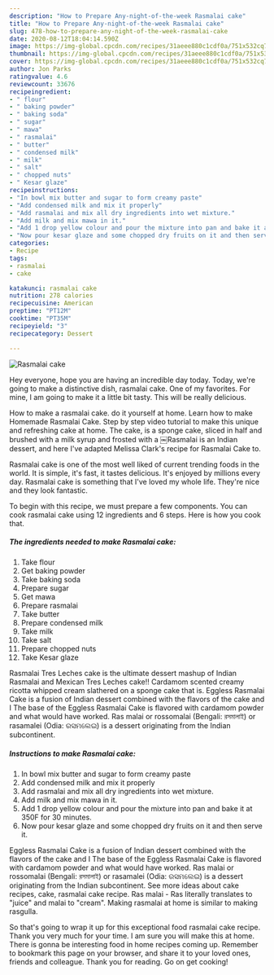 ```yaml
---
description: "How to Prepare Any-night-of-the-week Rasmalai cake"
title: "How to Prepare Any-night-of-the-week Rasmalai cake"
slug: 478-how-to-prepare-any-night-of-the-week-rasmalai-cake
date: 2020-08-12T18:04:14.590Z
image: https://img-global.cpcdn.com/recipes/31aeee880c1cdf0a/751x532cq70/rasmalai-cake-recipe-main-photo.jpg
thumbnail: https://img-global.cpcdn.com/recipes/31aeee880c1cdf0a/751x532cq70/rasmalai-cake-recipe-main-photo.jpg
cover: https://img-global.cpcdn.com/recipes/31aeee880c1cdf0a/751x532cq70/rasmalai-cake-recipe-main-photo.jpg
author: Jon Parks
ratingvalue: 4.6
reviewcount: 33676
recipeingredient:
- " flour"
- " baking powder"
- " baking soda"
- " sugar"
- " mawa"
- " rasmalai"
- " butter"
- " condensed milk"
- " milk"
- " salt"
- " chopped nuts"
- " Kesar glaze"
recipeinstructions:
- "In bowl mix butter and sugar to form creamy paste"
- "Add condensed milk and mix it properly"
- "Add rasmalai and mix all dry ingredients into wet mixture."
- "Add milk and mix mawa in it."
- "Add 1 drop yellow colour and pour the mixture into pan and bake it at 350F for 30 minutes."
- "Now pour kesar glaze and some chopped dry fruits on it and then serve it."
categories:
- Recipe
tags:
- rasmalai
- cake

katakunci: rasmalai cake 
nutrition: 278 calories
recipecuisine: American
preptime: "PT12M"
cooktime: "PT35M"
recipeyield: "3"
recipecategory: Dessert

---
```



![Rasmalai cake](https://img-global.cpcdn.com/recipes/31aeee880c1cdf0a/751x532cq70/rasmalai-cake-recipe-main-photo.jpg)

Hey everyone, hope you are having an incredible day today. Today, we're going to make a distinctive dish, rasmalai cake. One of my favorites. For mine, I am going to make it a little bit tasty. This will be really delicious.

How to make a rasmalai cake. do it yourself at home. Learn how to make Homemade Rasmalai Cake. Step by step video tutorial to make this unique and refreshing cake at home. The cake, is a sponge cake, sliced in half and brushed with a milk syrup and frosted with a ￼Rasmalai is an Indian dessert, and here I&#39;ve adapted Melissa Clark&#39;s recipe for Rasmalai Cake to.

Rasmalai cake is one of the most well liked of current trending foods in the world. It is simple, it's fast, it tastes delicious. It's enjoyed by millions every day. Rasmalai cake is something that I've loved my whole life. They're nice and they look fantastic.


To begin with this recipe, we must prepare a few components. You can cook rasmalai cake using 12 ingredients and 6 steps. Here is how you cook that.

<!--inarticleads1-->

##### The ingredients needed to make Rasmalai cake:

1. Take  flour
1. Get  baking powder
1. Take  baking soda
1. Prepare  sugar
1. Get  mawa
1. Prepare  rasmalai
1. Take  butter
1. Prepare  condensed milk
1. Take  milk
1. Take  salt
1. Prepare  chopped nuts
1. Take  Kesar glaze


Rasmalai Tres Leches cake is the ultimate dessert mashup of Indian Rasmalai and Mexican Tres Leches cake!! Cardamom scented creamy ricotta whipped cream slathered on a sponge cake that is. Eggless Rasmalai Cake is a fusion of Indian dessert combined with the flavors of the cake and I The base of the Eggless Rasmalai Cake is flavored with cardamom powder and what would have worked. Ras malai or rossomalai (Bengali: রসমালাই) or rasamalei (Odia: ରସମଲେଇ) is a dessert originating from the Indian subcontinent. 

<!--inarticleads2-->

##### Instructions to make Rasmalai cake:

1. In bowl mix butter and sugar to form creamy paste
1. Add condensed milk and mix it properly
1. Add rasmalai and mix all dry ingredients into wet mixture.
1. Add milk and mix mawa in it.
1. Add 1 drop yellow colour and pour the mixture into pan and bake it at 350F for 30 minutes.
1. Now pour kesar glaze and some chopped dry fruits on it and then serve it.


Eggless Rasmalai Cake is a fusion of Indian dessert combined with the flavors of the cake and I The base of the Eggless Rasmalai Cake is flavored with cardamom powder and what would have worked. Ras malai or rossomalai (Bengali: রসমালাই) or rasamalei (Odia: ରସମଲେଇ) is a dessert originating from the Indian subcontinent. See more ideas about cake recipes, cake, rasmalai cake recipe. Ras malai - Ras literally translates to &#34;juice&#34; and malai to &#34;cream&#34;. Making rasmalai at home is similar to making rasgulla. 

So that's going to wrap it up for this exceptional food rasmalai cake recipe. Thank you very much for your time. I am sure you will make this at home. There is gonna be interesting food in home recipes coming up. Remember to bookmark this page on your browser, and share it to your loved ones, friends and colleague. Thank you for reading. Go on get cooking!
